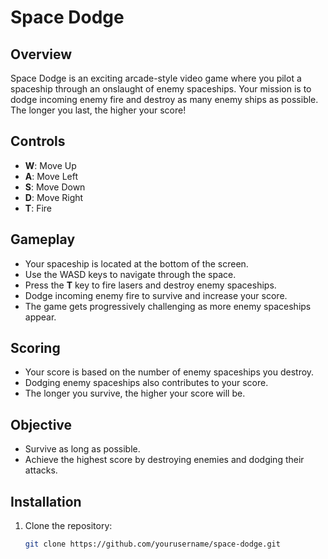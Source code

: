 # Space Dodge

## Overview

Space Dodge is an exciting arcade-style video game where you pilot a spaceship through an onslaught of enemy spaceships. Your mission is to dodge incoming enemy fire and destroy as many enemy ships as possible. The longer you last, the higher your score!

## Controls

- **W**: Move Up
- **A**: Move Left
- **S**: Move Down
- **D**: Move Right
- **T**: Fire

## Gameplay

- Your spaceship is located at the bottom of the screen.
- Use the WASD keys to navigate through the space.
- Press the **T** key to fire lasers and destroy enemy spaceships.
- Dodge incoming enemy fire to survive and increase your score.
- The game gets progressively challenging as more enemy spaceships appear.

## Scoring

- Your score is based on the number of enemy spaceships you destroy.
- Dodging enemy spaceships also contributes to your score.
- The longer you survive, the higher your score will be.

## Objective

- Survive as long as possible.
- Achieve the highest score by destroying enemies and dodging their attacks.

## Installation

1. Clone the repository:

   ```bash
   git clone https://github.com/yourusername/space-dodge.git
